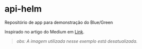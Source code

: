 # api-helm

Repositório de app para demonstração do Blue/Green

Inspirado no artigo do Medium em [Link](https://medium.com/infinite-lambda/canary-and-blue-green-deployments-with-helm-and-istio-4139886447b6).

<blockquote><i>obs: A imagem utilizada nesse exemplo está desatualizada.</i></blockquote>

